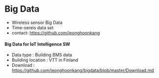 # Big Data
  - Wireless sensor Big Data
  - Time-sereis data set 
  - contact: https://github.com/jeonghoonkang
  
#### Big Data for IoT Intelligence SW
 - Data type : Building BMS data 
 - Building location : VTT in Finland
 - Download : https://github.com/jeonghoonkang/bigdata/blob/master/Download.md

